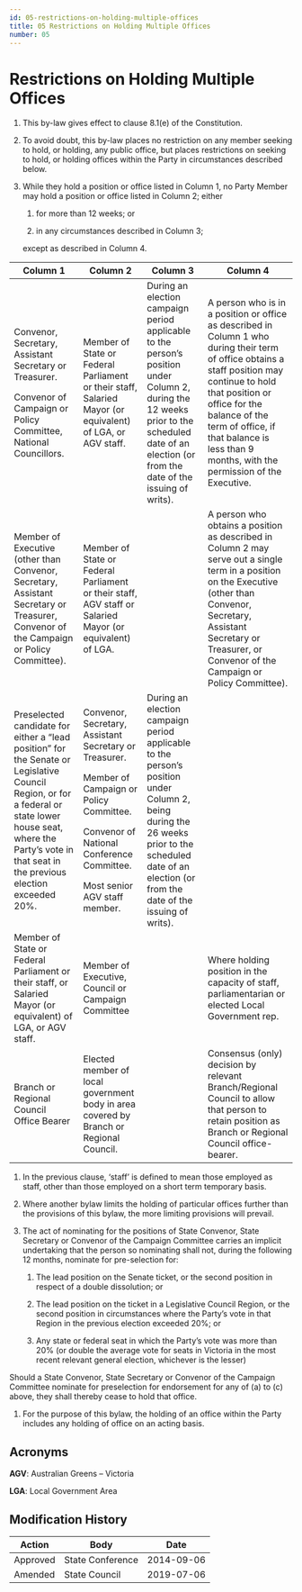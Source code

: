 ```yaml
---
id: 05-restrictions-on-holding-multiple-offices
title: 05 Restrictions on Holding Multiple Offices
number: 05
---
```

# Restrictions on Holding Multiple Offices

1.  This by-law gives effect to clause 8.1(e) of the Constitution.

2.  To avoid doubt, this by-law places no restriction on any member
    seeking to hold, or holding, any public office, but places
    restrictions on seeking to hold, or holding offices within the Party
    in circumstances described below.

3.  While they hold a position or office listed in Column 1, no Party
    Member may hold a position or office listed in Column 2; either

    1.  for more than 12 weeks; or

    2.  in any circumstances described in Column 3;

    except as described in Column 4.

<table>
<colgroup>
<col style={{width: "24%"}} />
<col style={{width: "25%"}} />
<col style={{width: "25%"}} />
<col style={{width: "25%"}} />
</colgroup>
<thead>
<tr className="header">
<th>Column 1</th>
<th>Column 2</th>
<th>Column 3</th>
<th>Column 4</th>
</tr>
</thead>
<tbody>
<tr className="odd">
<td><p>Convenor, Secretary, Assistant Secretary or Treasurer.</p>
<p>Convenor of Campaign or Policy Committee, National Councillors.</p></td>
<td>Member of State or Federal Parliament or their staff, Salaried Mayor (or equivalent) of LGA, or AGV staff.</td>
<td>During an election campaign period applicable to the person’s position under Column 2, during the 12 weeks prior to the scheduled date of an election (or from the date of the issuing of writs).</td>
<td>A person who is in a position or office as described in Column 1 who during their term of office obtains a staff position may continue to hold that position or office for the balance of the term of office, if that balance is less than 9 months, with the permission of the Executive.</td>
</tr>
<tr className="even">
<td>Member of Executive (other than Convenor, Secretary, Assistant Secretary or Treasurer, Convenor of the Campaign or Policy Committee).</td>
<td>Member of State or Federal Parliament or their staff, AGV staff or Salaried Mayor (or equivalent) of LGA.</td>
<td></td>
<td>A person who obtains a position as described in Column 2 may serve out a single term in a position on the Executive (other than Convenor, Secretary, Assistant Secretary or Treasurer, or Convenor of the Campaign or Policy Committee).</td>
</tr>
<tr className="odd">
<td>Preselected candidate for either a “lead position” for the Senate or Legislative Council Region, or for a federal or state lower house seat, where the Party’s vote in that seat in the previous election exceeded 20%.</td>
<td><p>Convenor, Secretary, Assistant Secretary or Treasurer.</p>
<p>Member of Campaign or Policy Committee.</p>
<p>Convenor of National Conference Committee.</p>
<p>Most senior AGV staff member.</p></td>
<td>During an election campaign period applicable to the person’s position under Column 2, being during the 26 weeks prior to the scheduled date of an election (or from the date of the issuing of writs).</td>
<td></td>
</tr>
<tr className="even">
<td>Member of State or Federal Parliament or their staff, or Salaried Mayor (or equivalent) of LGA, or AGV staff.</td>
<td>Member of Executive, Council or Campaign Committee</td>
<td></td>
<td>Where holding position in the capacity of staff, parliamentarian or elected Local Government rep.</td>
</tr>
<tr className="odd">
<td>Branch or Regional Council Office Bearer</td>
<td>Elected member of local government body in area covered by Branch or Regional Council.</td>
<td></td>
<td>Consensus (only) decision by relevant Branch/Regional Council to allow that person to retain position as Branch or Regional Council office-bearer.</td>
</tr>
</tbody>
</table>

1.  In the previous clause, ‘staff’ is defined to mean those employed as
    staff, other than those employed on a short term temporary basis.

2.  Where another bylaw limits the holding of particular offices further
    than the provisions of this bylaw, the more limiting provisions will
    prevail.

3.  The act of nominating for the positions of State Convenor, State
    Secretary or Convenor of the Campaign Committee carries an implicit
    undertaking that the person so nominating shall not, during the
    following 12 months, nominate for pre-selection for:

    1.  The lead position on the Senate ticket, or the second position
        in respect of a double dissolution; or

    2.  The lead position on the ticket in a Legislative Council Region,
        or the second position in circumstances where the Party’s vote
        in that Region in the previous election exceeded 20%; or

    3.  Any state or federal seat in which the Party’s vote was more
        than 20% (or double the average vote for seats in Victoria in
        the most recent relevant general election, whichever is the
        lesser)

Should a State Convenor, State Secretary or Convenor of the Campaign
Committee nominate for preselection for endorsement for any of (a) to
(c) above, they shall thereby cease to hold that office.

1.  For the purpose of this bylaw, the holding of an office within the
    Party includes any holding of office on an acting basis.

## Acronyms

**AGV**: Australian Greens – Victoria

**LGA**: Local Government Area


## Modification History

<table>
<colgroup>
<col style={{width: "27%"}} />
<col style={{width: "36%"}} />
<col style={{width: "36%"}} />
</colgroup>
<thead>
<tr className="header">
<th><strong>Action</strong></th>
<th><strong>Body</strong></th>
<th><strong>Date</strong></th>
</tr>
</thead>
<tbody>
<tr className="odd">
<td>Approved</td>
<td>State Conference</td>
<td>2014-09-06</td>
</tr>
<tr className="even">
<td>Amended</td>
<td>State Council</td>
<td>2019-07-06</td>
</tr>
</tbody>
</table>